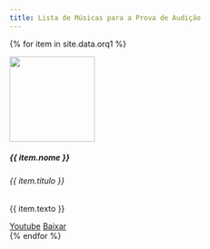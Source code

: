 ```yaml
---
title: Lista de Músicas para a Prova de Audição
---
```


{% for item in site.data.orq1 %}
<div class="card mb-3" style="max-width: 540px;">
  <div class="row g-0">
    <div class="col-md-4">
      <img src="/media/{{ item.imagem }}" width="150px">
    </div>
    <div class="col-md-8">
      <div class="card-body">
        <h5 class="card-title">{{ item.nome }}</h5>
        <h6 class="card-subtitle mb-2 text-body-secondary">{{ item.titulo }}</h6>
        <p class="card-text">{{ item.texto }}</p>
      </div>
  <div class="card-body">
    <a href="{{ item.youtube }}" class="card-link">Youtube</a>
    <a href="{{ item.baixar }}" class="card-link">Baixar</a>
  </div>
      </div>
  </div>
</div>
{% endfor %}
